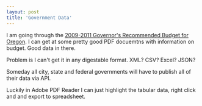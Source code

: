```yaml
---
layout: post
title: 'Government Data'
---
```

<p>I am going through the <a href="http://www.oregon.gov/DAS/BAM/GRB0911intro.shtml">2009-2011 Governor's Recommended Budget for Oregon</a>. I can get at some pretty good PDF docuemtns with information on budget. Good data in there.</p>
<p>Problem is I can't get it in any digestable format. XML? CSV? Excel? JSON?</p>
<p>Someday all city, state and federal governments will have to publish all of their data via API.</p>
<p>Luckily in Adobe PDF Reader I can just highlight the tabular data, right click and and export to spreadsheet.</p>